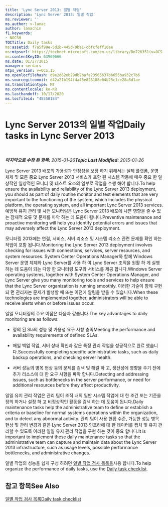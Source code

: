 ```yaml
---
title: 'Lync Server 2013: 일별 작업'
description: 'Lync Server 2013: 일별 작업'
ms.reviewer: ''
ms.author: v-lanac
author: lanachin
f1.keywords:
- NOCSH
TOCTitle: Daily tasks
ms:assetid: f7a5f99e-5d2b-445d-9ba1-cbfcfeff16ae
ms:mtpsurl: https://technet.microsoft.com/en-us/library/Dn720351(v=OCS.15)
ms:contentKeyID: 63969666
ms.date: 01/27/2015
manager: serdars
mtps_version: v=OCS.15
ms.openlocfilehash: d9e2d62eb29db2bafa23565637bb655ba932c7b6
ms.sourcegitcommit: d42a21b194f4a45e828188e04b25c1ce28a5d1ae
ms.translationtype: MT
ms.contentlocale: ko-KR
ms.lasthandoff: 10/17/2020
ms.locfileid: "48550184"
---
```

# <a name="daily-tasks-in-lync-server-2013"></a><span data-ttu-id="f05df-103">Lync Server 2013의 일별 작업</span><span class="sxs-lookup"><span data-stu-id="f05df-103">Daily tasks in Lync Server 2013</span></span>

<div data-xmlns="http://www.w3.org/1999/xhtml">

<div class="topic" data-xmlns="http://www.w3.org/1999/xhtml" data-msxsl="urn:schemas-microsoft-com:xslt" data-cs="https://msdn.microsoft.com/">

<div data-asp="https://msdn2.microsoft.com/asp">



</div>

<div id="mainSection">

<div id="mainBody">

<span> </span>

<span data-ttu-id="f05df-104">_**마지막으로 수정 된 항목:** 2015-01-26_</span><span class="sxs-lookup"><span data-stu-id="f05df-104">_**Topic Last Modified:** 2015-01-26_</span></span>

<span data-ttu-id="f05df-105">Lync Server 2013 배포의 가용성과 안정성을 보장 하기 위해서는 실제 플랫폼, 운영 체제 및 모든 중요 Lync Server 2013 서비스가 포함 된 시스템 작동에 매우 중요 한 일상적인 일상적인 모니터 및 테스트 요소의 일부로 작업을 수행 해야 합니다.</span><span class="sxs-lookup"><span data-stu-id="f05df-105">To help ensure the availability and reliability of the Lync Server 2013 deployment, you should as part of daily routine monitor and test elements that are very important to the functioning of the system, which includes the physical platform, the operating system, and all important Lync Server 2013 services.</span></span> <span data-ttu-id="f05df-106">예방적 유지 관리 및 사전 모니터링은 Lync Server 2013 배포에 나쁜 영향을 줄 수 있는 잠재적 오류 및 문제를 파악 하는 데 도움이 됩니다.</span><span class="sxs-lookup"><span data-stu-id="f05df-106">Preventive maintenance and proactive monitoring will help you identify potential errors and issues that may adversely affect the Lync Server 2013 deployment.</span></span>

<span data-ttu-id="f05df-107">모니터링 2013에는 연결, 서비스, 서버 리소스 및 시스템 리소스 관련 문제를 확인 하는 작업이 포함 됩니다.</span><span class="sxs-lookup"><span data-stu-id="f05df-107">Monitoring the Lync Server 2013 deployment involves checking for issues with connections, services, server resources, and system resources.</span></span> <span data-ttu-id="f05df-108">System Center Operations Manager와 함께 Windows Server 운영 체제와 Lync Server를 사용 하 여 Lync Server 조직을 원활 하 게 실행 하는 데 도움이 되는 다양 한 모니터링 도구와 서비스를 제공 합니다.</span><span class="sxs-lookup"><span data-stu-id="f05df-108">Windows Server operating systems, together with System Center Operations Manager, and Lync Server give you many monitoring tools and services to help ensure that the Lync Server organization is running smoothly.</span></span> <span data-ttu-id="f05df-109">이러한 기술이 함께 구현 되 면 관리자는 문제가 발생할 때 또는 이전에 알림을 받을 수 있습니다.</span><span class="sxs-lookup"><span data-stu-id="f05df-109">When these technologies are implemented together, administrators will be able to receive alerts when or before issues occur.</span></span>

<span data-ttu-id="f05df-110">일일 모니터링의 주요 이점은 다음과 같습니다.</span><span class="sxs-lookup"><span data-stu-id="f05df-110">The key advantages to daily monitoring are as follows:</span></span>

  - <span data-ttu-id="f05df-111">정의 된 Sla의 성능 및 가용성 요구 사항 충족</span><span class="sxs-lookup"><span data-stu-id="f05df-111">Meeting the performance and availability requirements of defined SLAs.</span></span>

  - <span data-ttu-id="f05df-112">매일 백업 작업, 서버 상태 확인과 같은 특정 관리 작업을 성공적으로 완료 했습니다.</span><span class="sxs-lookup"><span data-stu-id="f05df-112">Successfully completing specific administrative tasks, such as daily backup operations, and checking server health.</span></span>

  - <span data-ttu-id="f05df-113">서버 성능의 병목 현상 등의 문제를 검색 및 해결 하 고, 생산성에 영향을 주기 전에 추가 리소스에 대 한 요구 사항을 파악 합니다.</span><span class="sxs-lookup"><span data-stu-id="f05df-113">Detecting and addressing issues, such as bottlenecks in the server performance, or need for additional resources before they affect productivity.</span></span>

<span data-ttu-id="f05df-114">일일 유지 관리 작업은 관리 팀이 조직 내의 일반 시스템 작업에 대 한 조건 또는 기준을 정의 하거나 설정 하 고 비정상적인 활동을 검색 하는 데 도움이 됩니다.</span><span class="sxs-lookup"><span data-stu-id="f05df-114">Daily maintenance tasks help the administrative team to define or establish a criteria or baseline for normal systems operations within the organization, and to detect any abnormal activity.</span></span> <span data-ttu-id="f05df-115">관리 팀이 사용 현황 수준, 가능한 성능 병목 현상 및 관리 변경과 같은 Lync Server 2013 인프라에 대 한 데이터를 캡처 및 유지 관리할 수 있도록 이러한 일일 유지 관리 작업을 구현 하는 것이 중요 합니다.</span><span class="sxs-lookup"><span data-stu-id="f05df-115">It is important to implement these daily maintenance tasks so that the administrative team can capture and maintain data about the Lync Server 2013 infrastructure, such as usage levels, possible performance bottlenecks, and administrative changes.</span></span>

<span data-ttu-id="f05df-116">일별 작업의 성능을 쉽게 구성 하려면 [일별 작업 검사 목록을](lync-server-2013-operations-checklists.md)사용 합니다.</span><span class="sxs-lookup"><span data-stu-id="f05df-116">To help organize the performance of daily tasks, use the [Daily task checklist](lync-server-2013-operations-checklists.md).</span></span>

<div>

## <a name="see-also"></a><span data-ttu-id="f05df-117">참고 항목</span><span class="sxs-lookup"><span data-stu-id="f05df-117">See Also</span></span>


[<span data-ttu-id="f05df-118">일별 작업 검사 목록</span><span class="sxs-lookup"><span data-stu-id="f05df-118">Daily task checklist</span></span>](lync-server-2013-operations-checklists.md)  
  

</div>

</div>

<span> </span>

</div>

</div>

</div>

